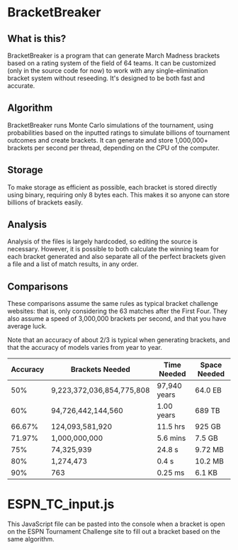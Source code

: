 # BracketBreaker
## What is this?
BracketBreaker is a program that can generate March Madness brackets based on a rating system of the field of 64 teams. It can be customized (only in the source code for now) to work with any single-elimination bracket system without reseeding. It's designed to be both fast and accurate.

## Algorithm
BracketBreaker runs Monte Carlo simulations of the tournament, using probabilities based on the inputted ratings to simulate billions of tournament outcomes and create brackets. It can generate and store 1,000,000+ brackets per second per thread, depending on the CPU of the computer.

## Storage
To make storage as efficient as possible, each bracket is stored directly using binary, requiring only 8 bytes each. This makes it so anyone can store billions of brackets easily.

## Analysis
Analysis of the files is largely hardcoded, so editing the source is necessary. However, it is possible to both calculate the winning team for each bracket generated and also separate all of the perfect brackets given a file and a list of match results, in any order.

## Comparisons
These comparisons assume the same rules as typical bracket challenge websites: that is, only considering the 63 matches after the First Four. They also assume a speed of 3,000,000 brackets per second, and that you have average luck.

Note that an accuracy of about 2/3 is typical when generating brackets, and that the accuracy of models varies from year to year.

| Accuracy | Brackets Needed | Time Needed | Space Needed
| - | - | - | - |
| 50% | 9,223,372,036,854,775,808 | 97,940 years | 64.0 EB
| 60% | 94,726,442,144,560 | 1.00 years | 689 TB
| 66.67% | 124,093,581,920 | 11.5 hrs | 925 GB
| 71.97% | 1,000,000,000 | 5.6 mins | 7.5 GB
| 75% | 74,325,939 | 24.8 s | 9.72 MB
| 80% | 1,274,473 | 0.4 s | 10.2 MB
| 90% | 763 | 0.25 ms | 6.1 KB

# ESPN_TC_input.js
This JavaScript file can be pasted into the console when a bracket is open on the ESPN Tournament Challenge site to fill out a bracket based on the same algorithm.